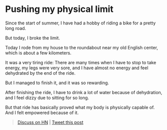 # Pushing my physical limit

Since the start of summer, I have had a hobby of riding a bike for a pretty long road.

But today, I broke the limit.

Today I rode from my house to the roundabout near my old English center, which is about a few kilometers.

It was a very tiring ride: There are many times when I have to stop to take energy, my legs were very sore, and I have almost no energy and feel dehydrated by the end of the ride.

But I managed to finish it, and it was so rewarding.

After finishing the ride, I have to drink a lot of water because of dehydration, and I feel dizzy due to sitting for so long.

But that ride has basically proved what my body is physically capable of. And I felt empowered because of it.

> [Discuss on HN](https://news.ycombinator.com/item?id=31798290) | [Tweet this post](https://ctt.ac/cBks2)